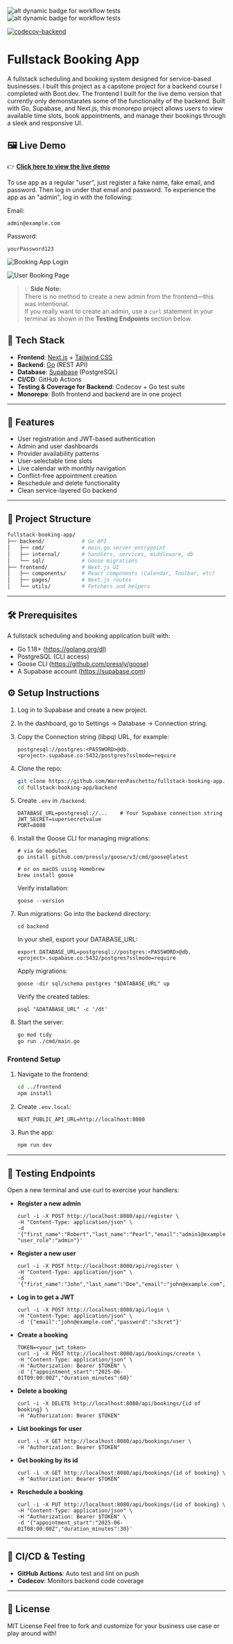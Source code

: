 ![alt dynamic badge for workflow tests](https://github.com/WarrenPaschetto/fullstack-booking-app/actions/workflows/backend.yml/badge.svg?branch=main)
![alt dynamic badge for workflow tests](https://github.com/WarrenPaschetto/fullstack-booking-app/actions/workflows/frontend.yml/badge.svg?branch=main)

[![codecov-backend](https://codecov.io/gh/WarrenPaschetto/fullstack-booking-app/branch/main/graph/badge.svg?flag=backend)](https://codecov.io/gh/WarrenPaschetto/fullstack-booking-app)



# Fullstack Booking App

A fullstack scheduling and booking system designed for service-based businesses. I built this project as a capstone project for a backend course I completed with Boot.dev. The frontend I built for the live demo version that currently only demonstarates some of the functionality of the backend. Built with Go, Supabase, and Next.js, this monorepo project allows users to view available time slots, book appointments, and manage their bookings through a sleek and responsive UI.

## 🖼 Live Demo

👉 [**Click here to view the live demo**](https://fullstack-booking-app-hazel.vercel.app/login)

To use app as a regular "user", just register a fake name, fake email, and password. Then log in under that email and password. To experience the app as an "admin", log in with the following:

Email: 
```
admin@example.com
```
Password: 
```
yourPassword123
```

![Booking App Login](./frontend/public/images/demoLogin.png) 

![User Booking Page](./frontend/public/images/demoCalendar.png)

> 💡 **Side Note:**  
> There is no method to create a new admin from the frontend—this was intentional.  
> If you really want to create an admin, use a `curl` statement in your terminal as shown in the **Testing Endpoints** section below.


## 🔧 Tech Stack

- **Frontend**: [Next.js](https://nextjs.org/) + [Tailwind CSS](https://tailwindcss.com/)
- **Backend**: [Go](https://golang.org/) (REST API)
- **Database**: [Supabase](https://supabase.com/) (PostgreSQL)
- **CI/CD**: GitHub Actions
- **Testing & Coverage for Backend**: Codecov + Go test suite
- **Monorepo**: Both frontend and backend are in one project

---

## 🚀 Features

- User registration and JWT-based authentication
- Admin and user dashboards
- Provider availability patterns
- User-selectable time slots
- Live calendar with monthly navigation
- Conflict-free appointment creation
- Reschedule and delete functionality
- Clean service-layered Go backend

---

## 🧠 Project Structure

```bash
fullstack-booking-app/
├── backend/            # Go API
│   ├── cmd/            # main.go server entrypoint
│   ├── internal/       # handlers, services, middleware, db
│   └── sql/            # Goose migrations
├── frontend/           # Next.js UI
│   ├── components/     # React components (Calendar, Toolbar, etc)
│   ├── pages/          # Next.js routes
│   └── utils/          # Fetchers and helpers
```

---


## 🛠️ Prerequisites

A fullstack scheduling and booking application built with:

- Go 1.18+ (https://golang.org/dl)
- PostgreSQL (CLI access)
- Goose CLI (https://github.com/pressly/goose)
- A Supabase account (https://supabase.com)




## ⚙️ Setup Instructions

1. Log in to Supabase and create a new project.
2. In the dashboard, go to Settings → Database → Connection string.
3. Copy the Connection string (libpq) URL, for example:
   ```
   postgresql://postgres:<PASSWORD>@db.<project>.supabase.co:5432/postgres?sslmode=require
   ```
4. Clone the repo:
   ```bash
   git clone https://github.com/WarrenPaschetto/fullstack-booking-app.git
   cd fullstack-booking-app/backend
   ```
5. Create `.env` in `/backend`:
   ```env
   DATABASE_URL=postgresql://...    # Your Supabase connection string
   JWT_SECRET=supersecretvalue
   PORT=8080
   ```
6. Install the Goose CLI for managing migrations:

   ```
   # via Go modules
   go install github.com/pressly/goose/v3/cmd/goose@latest

   # or on macOS using Homebrew
   brew install goose
   ```
   Verify installation:
   ```
   goose --version
   ```
7. Run migrations:
   Go into the backend directory:
   ```
   cd backend
   ```
   
   In your shell, export your DATABASE_URL:
   ```
   export DATABASE_URL=postgresql://postgres:<PASSWORD>@db.<project>.supabase.co:5432/postgres?sslmode=require
   ```
   
   Apply migrations:
   ```
   goose -dir sql/schema postgres "$DATABASE_URL" up
   ```

   Verify the created tables:
   ```
   psql "&DATABASE_URL" -c '/dt'
   ```
8. Start the server:
   ```bash
   go mod tidy
   go run ./cmd/main.go
   ```


### Frontend Setup

1. Navigate to the frontend:
   ```bash
   cd ../frontend
   npm install
   ```
2. Create `.env.local`:
   ```env
   NEXT_PUBLIC_API_URL=http://localhost:8080
   ```
3. Run the app:
   ```bash
   npm run dev
   ```

---


## 🧪 Testing Endpoints

Open a new terminal and use curl to exercise your handlers:

- **Register a new admin**
  ```
  curl -i -X POST http://localhost:8080/api/register \
  -H "Content-Type: application/json" \
  -d '{"first_name":"Robert","last_name":"Pearl","email":"admin1@example.com","password":"passwordSecret", "user_role":"admin"}'
  ```

- **Register a new user**
  ```
  curl -i -X POST http://localhost:8080/api/register \
  -H "Content-Type: application/json" \
  -d '{"first_name":"John","last_name":"Doe","email":"john@example.com","password":"s3cret"}'
  ```

- **Log in to get a JWT**
  ```
  curl -i -X POST http://localhost:8080/api/login \
  -H "Content-Type: application/json" \
  -d '{"email":"john@example.com","password":"s3cret"}'
  ```

- **Create a booking**
  ```
  TOKEN=<your_jwt_token>
  curl -i -X POST http://localhost:8080/api/bookings/create \
  -H "Content-Type: application/json" \
  -H "Authorization: Bearer $TOKEN" \
  -d '{"appointment_start":"2025-06-01T09:00:00Z","duration_minutes":60}'
  ```

- **Delete a booking**
  ```
  curl -i -X DELETE http://localhost:8080/api/bookings/{id of booking} \
  -H "Authorization: Bearer $TOKEN" 
  ```

- **List bookings for user**
  ```
  curl -i -X GET http://localhost:8080/api/bookings/user \
  -H "Authorization: Bearer $TOKEN" 
  ```

- **Get booking by its id**
  ```
  curl -i -X GET http://localhost:8080/api/bookings/{id of booking} \
  -H "Authorization: Bearer $TOKEN" 
  ```

- **Reschedule a booking**
  ```
  curl -i -X PUT http://localhost:8080/api/bookings/{id of booking} \
  -H "Content-Type: application/json" \
  -H "Authorization: Bearer $TOKEN" \
  -d '{"appointment_start":"2025-06-01T08:00:00Z","duration_minutes":30}'
  ```



---

## 🧼 CI/CD & Testing

- **GitHub Actions**: Auto test and lint on push
- **Codecov**: Monitors backend code coverage

---

## 📜 License

MIT License Feel free to fork and customize for your business use case or play around with!
